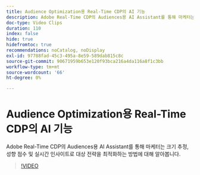```yaml
---
title: Audience Optimization용 Real-Time CDP의 AI 기능
description: Adobe Real-Time CDP의 Audiences용 AI Assistant를 통해 마케터는 크기 추정, 성향 점수 및 실시간 인사이트로 대상 전략을 최적화하는 방법에 대해 알아봅니다.
doc-type: Video Clips
duration: 110
index: false
hide: true
hidefromtoc: true
recommendations: noCatalog, noDisplay
exl-id: 97788fad-45c3-495a-8e59-589dab815c8c
source-git-commit: 90671959b653e120f93bca216a4da116a8f1c3bb
workflow-type: tm+mt
source-wordcount: '66'
ht-degree: 0%

---
```


# Audience Optimization용 Real-Time CDP의 AI 기능

Adobe Real-Time CDP의 Audiences용 AI Assistant를 통해 마케터는 크기 추정, 성향 점수 및 실시간 인사이트로 대상 전략을 최적화하는 방법에 대해 알아봅니다.

<!-- 62_S508_3442517_109_the-power-of-ai-in-realtime-cdp-for-audience-optimization -->
>[!VIDEO](https://video.tv.adobe.com/v/3458207/?learn=on&enablevpops=true)
